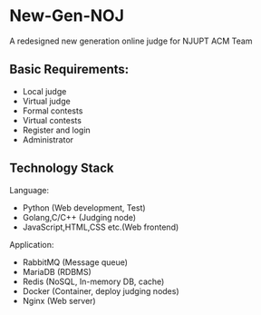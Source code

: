 # New-Gen-NOJ
A redesigned new generation online judge for NJUPT ACM Team

## Basic Requirements:
* Local judge
* Virtual judge
* Formal contests
* Virtual contests
* Register and login
* Administrator

## Technology Stack
Language:
* Python (Web development, Test)
* Golang,C/C++ (Judging node)
* JavaScript,HTML,CSS etc.(Web frontend)

Application:
* RabbitMQ (Message queue)
* MariaDB (RDBMS)
* Redis (NoSQL, In-memory DB, cache)
* Docker (Container, deploy judging nodes)
* Nginx (Web server)
